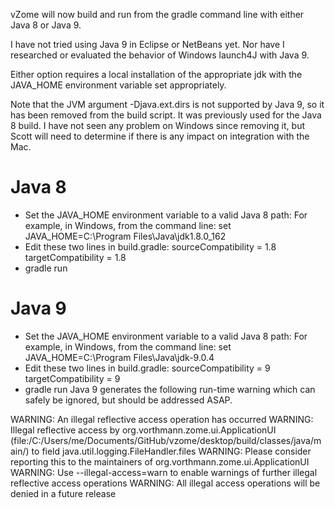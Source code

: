 vZome will now build and run from the gradle command line with either Java 8 or Java 9.

I have not tried using Java 9 in Eclipse or NetBeans yet. Nor have I researched or evaluated the behavior of Windows launch4J with Java 9.

Either option requires a local installation of the appropriate jdk with the JAVA_HOME environment variable set appropriately.

Note that the JVM argument -Djava.ext.dirs is not supported by Java 9, so it has been removed from the build script. It was previously used for the Java 8 build. I have not seen any problem on Windows since removing it, but Scott will need to determine if there is any impact on integration with the Mac.

Java 8
======
* Set the JAVA_HOME environment variable to a valid Java 8 path:
	For example, in Windows, from the command line: 
		set JAVA_HOME=C:\Program Files\Java\jdk1.8.0_162
* Edit these two lines in build.gradle:
    sourceCompatibility = 1.8
    targetCompatibility = 1.8
* gradle run
	
Java 9
======
* Set the JAVA_HOME environment variable to a valid Java 8 path:
	For example, in Windows, from the command line: 
		set JAVA_HOME=C:\Program Files\Java\jdk-9.0.4
* Edit these two lines in build.gradle:
    sourceCompatibility = 9
    targetCompatibility = 9
* gradle run
	Java 9 generates the following run-time warning which can safely be ignored, but should be addressed ASAP.

WARNING: An illegal reflective access operation has occurred
WARNING: Illegal reflective access by org.vorthmann.zome.ui.ApplicationUI (file:/C:/Users/me/Documents/GitHub/vzome/desktop/build/classes/java/main/) to field java.util.logging.FileHandler.files
WARNING: Please consider reporting this to the maintainers of org.vorthmann.zome.ui.ApplicationUI
WARNING: Use --illegal-access=warn to enable warnings of further illegal reflective access operations
WARNING: All illegal access operations will be denied in a future release
	







